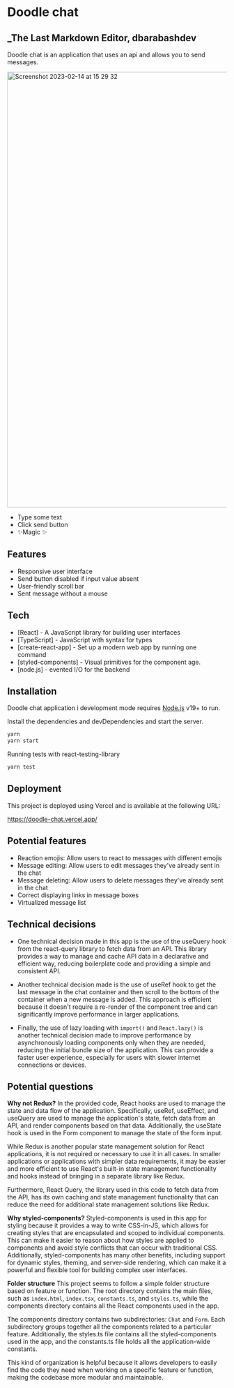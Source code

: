 # Doodle chat

## \_The Last Markdown Editor, dbarabashdev

Doodle chat is an application that uses an api and allows you to send messages.

<img width="998" alt="Screenshot 2023-02-14 at 15 29 32" src="https://user-images.githubusercontent.com/10253529/218767413-e8dab78e-0555-45ee-ba83-c98f842f43f0.png">

- Type some text
- Click send button
- ✨Magic ✨

## Features

- Responsive user interface
- Send button disabled if input value absent
- User-friendly scroll bar
- Sent message without a mouse

## Tech

- [React] - A JavaScript library for building user interfaces
- [TypeScript] - JavaScript with syntax for types
- [create-react-app] - Set up a modern web app by running one command
- [styled-components] - Visual primitives for the component age.
- [node.js] - evented I/O for the backend

## Installation

Doodle chat application i development mode requires [Node.js](https://nodejs.org/) v19+ to run.

Install the dependencies and devDependencies and start the server.

```sh
yarn
yarn start
```

Running tests with react-testing-library

```sh
yarn test
```

## Deployment

This project is deployed using Vercel and is available at the following URL:

https://doodle-chat.vercel.app/

## Potential features

- Reaction emojis: Allow users to react to messages with different emojis
- Message editing: Allow users to edit messages they've already sent in the chat
- Message deleting: Allow users to delete messages they've already sent in the chat
- Correct displaying links in message boxes
- Virtualized message list


## Technical decisions

- One technical decision made in this app is the use of the useQuery hook from the react-query library to fetch data from an API. This library provides a way to manage and cache API data in a declarative and efficient way, reducing boilerplate code and providing a simple and consistent API.

- Another technical decision made is the use of useRef hook to get the last message in the chat container and then scroll to the bottom of the container when a new message is added. This approach is efficient because it doesn't require a re-render of the component tree and can significantly improve performance in larger applications.

- Finally, the use of lazy loading with `import()` and `React.lazy()` is another technical decision made to improve performance by asynchronously loading components only when they are needed, reducing the initial bundle size of the application. This can provide a faster user experience, especially for users with slower internet connections or devices.

## Potential questions

**Why not Redux?**
In the provided code, React hooks are used to manage the state and data flow of the application. Specifically, useRef, useEffect, and useQuery are used to manage the application's state, fetch data from an API, and render components based on that data. Additionally, the useState hook is used in the Form component to manage the state of the form input.

While Redux is another popular state management solution for React applications, it is not required or necessary to use it in all cases. In smaller applications or applications with simpler data requirements, it may be easier and more efficient to use React's built-in state management functionality and hooks instead of bringing in a separate library like Redux.

Furthermore, React Query, the library used in this code to fetch data from the API, has its own caching and state management functionality that can reduce the need for additional state management solutions like Redux.

**Why styled-components?**
Styled-components is used in this app for styling because it provides a way to write CSS-in-JS, which allows for creating styles that are encapsulated and scoped to individual components. This can make it easier to reason about how styles are applied to components and avoid style conflicts that can occur with traditional CSS. Additionally, styled-components has many other benefits, including support for dynamic styles, theming, and server-side rendering, which can make it a powerful and flexible tool for building complex user interfaces.

**Folder structure**
This project seems to follow a simple folder structure based on feature or function. The root directory contains the main files, such as `index.html`, `index.tsx`, `constants.ts`, and `styles.ts`, while the components directory contains all the React components used in the app.

The components directory contains two subdirectories: `Chat` and `Form`. Each subdirectory groups together all the components related to a particular feature. Additionally, the styles.ts file contains all the styled-components used in the app, and the constants.ts file holds all the application-wide constants.

This kind of organization is helpful because it allows developers to easily find the code they need when working on a specific feature or function, making the codebase more modular and maintainable.
